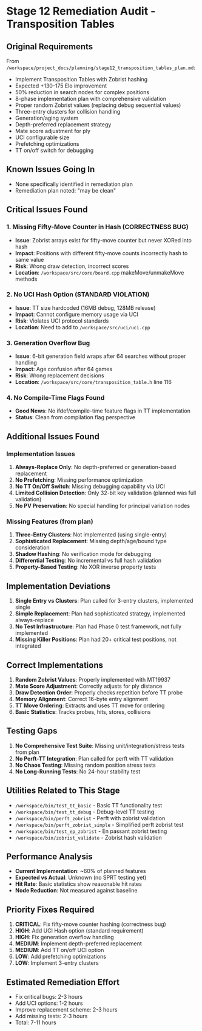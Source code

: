 # Stage 12 Remediation Audit - Transposition Tables

## Original Requirements
From `/workspace/project_docs/planning/stage12_transposition_tables_plan.md`:
- Implement Transposition Tables with Zobrist hashing
- Expected +130-175 Elo improvement
- 50% reduction in search nodes for complex positions
- 8-phase implementation plan with comprehensive validation
- Proper random Zobrist values (replacing debug sequential values)
- Three-entry clusters for collision handling
- Generation/aging system
- Depth-preferred replacement strategy
- Mate score adjustment for ply
- UCI configurable size
- Prefetching optimizations
- TT on/off switch for debugging

## Known Issues Going In
- None specifically identified in remediation plan
- Remediation plan noted: "may be clean"

## Critical Issues Found

### 1. Missing Fifty-Move Counter in Hash (CORRECTNESS BUG)
- **Issue**: Zobrist arrays exist for fifty-move counter but never XORed into hash
- **Impact**: Positions with different fifty-move counts incorrectly hash to same value
- **Risk**: Wrong draw detection, incorrect scores
- **Location**: `/workspace/src/core/board.cpp` makeMove/unmakeMove methods

### 2. No UCI Hash Option (STANDARD VIOLATION)
- **Issue**: TT size hardcoded (16MB debug, 128MB release)
- **Impact**: Cannot configure memory usage via UCI
- **Risk**: Violates UCI protocol standards
- **Location**: Need to add to `/workspace/src/uci/uci.cpp`

### 3. Generation Overflow Bug
- **Issue**: 6-bit generation field wraps after 64 searches without proper handling
- **Impact**: Age confusion after 64 games
- **Risk**: Wrong replacement decisions
- **Location**: `/workspace/src/core/transposition_table.h` line 116

### 4. No Compile-Time Flags Found
- **Good News**: No ifdef/compile-time feature flags in TT implementation
- **Status**: Clean from compilation flag perspective

## Additional Issues Found

### Implementation Issues
1. **Always-Replace Only**: No depth-preferred or generation-based replacement
2. **No Prefetching**: Missing performance optimization
3. **No TT On/Off Switch**: Missing debugging capability via UCI
4. **Limited Collision Detection**: Only 32-bit key validation (planned was full validation)
5. **No PV Preservation**: No special handling for principal variation nodes

### Missing Features (from plan)
1. **Three-Entry Clusters**: Not implemented (using single-entry)
2. **Sophisticated Replacement**: Missing depth/age/bound type consideration
3. **Shadow Hashing**: No verification mode for debugging
4. **Differential Testing**: No incremental vs full hash validation
5. **Property-Based Testing**: No XOR inverse property tests

## Implementation Deviations
1. **Single Entry vs Clusters**: Plan called for 3-entry clusters, implemented single
2. **Simple Replacement**: Plan had sophisticated strategy, implemented always-replace
3. **No Test Infrastructure**: Plan had Phase 0 test framework, not fully implemented
4. **Missing Killer Positions**: Plan had 20+ critical test positions, not integrated

## Correct Implementations
1. **Random Zobrist Values**: Properly implemented with MT19937
2. **Mate Score Adjustment**: Correctly adjusts for ply distance
3. **Draw Detection Order**: Properly checks repetition before TT probe
4. **Memory Alignment**: Correct 16-byte entry alignment
5. **TT Move Ordering**: Extracts and uses TT move for ordering
6. **Basic Statistics**: Tracks probes, hits, stores, collisions

## Testing Gaps
1. **No Comprehensive Test Suite**: Missing unit/integration/stress tests from plan
2. **No Perft-TT Integration**: Plan called for perft with TT validation
3. **No Chaos Testing**: Missing random position stress tests
4. **No Long-Running Tests**: No 24-hour stability test

## Utilities Related to This Stage
- `/workspace/bin/test_tt_basic` - Basic TT functionality test
- `/workspace/bin/test_tt_debug` - Debug-level TT testing
- `/workspace/bin/perft_zobrist` - Perft with zobrist validation
- `/workspace/bin/perft_zobrist_simple` - Simplified perft zobrist test
- `/workspace/bin/test_ep_zobrist` - En passant zobrist testing
- `/workspace/bin/zobrist_validate` - Zobrist hash validation

## Performance Analysis
- **Current Implementation**: ~60% of planned features
- **Expected vs Actual**: Unknown (no SPRT testing yet)
- **Hit Rate**: Basic statistics show reasonable hit rates
- **Node Reduction**: Not measured against baseline

## Priority Fixes Required
1. **CRITICAL**: Fix fifty-move counter hashing (correctness bug)
2. **HIGH**: Add UCI Hash option (standard requirement)
3. **HIGH**: Fix generation overflow handling
4. **MEDIUM**: Implement depth-preferred replacement
5. **MEDIUM**: Add TT on/off UCI option
6. **LOW**: Add prefetching optimizations
7. **LOW**: Implement 3-entry clusters

## Estimated Remediation Effort
- Fix critical bugs: 2-3 hours
- Add UCI options: 1-2 hours
- Improve replacement scheme: 2-3 hours
- Add missing tests: 2-3 hours
- Total: 7-11 hours